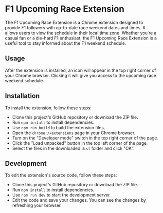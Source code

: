 # F1 Upcoming Race Extension

The F1 Upcoming Race Extension is a Chrome extension designed to provide F1 followers with up-to-date race weekend dates and times. It allows users to view the schedule in their local time zone. Whether you're a casual fan or a die-hard F1 enthusiast, the F1 Upcoming Race Extension is a useful tool to stay informed about the F1 weekend schedule.

## Usage

After the extension is installed, an icon will appear in the top right corner of your Chrome browser. Clicking it will give you access to the upcoming race weekend schedule.

## Installation

To install the extension, follow these steps:

- Clone this project's GitHub repository or download the ZIP file.
- Run `npm install` to install dependencies.
- Use `npm run build` to build the extension files.
- Open the `chrome://extensions` page in your Chrome browser.
- Turn on the "Developer mode" switch in the top right corner of the page.
- Click the "Load unpacked" button in the top left corner of the page.
- Select the files in the downloaded `dist` folder and click "OK".

## Development

To edit the extension's source code, follow these steps:

- Clone this project's GitHub repository or download the ZIP file.
- Run `npm install` to install dependencies.
- Use `npm run dev` to start the development server.
- Edit the code and save your changes. You can see the changes by refreshing your browser.
